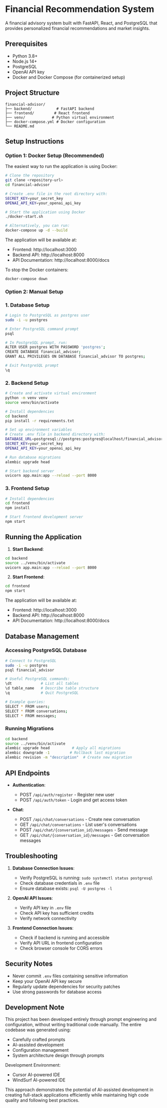 # Financial Recommendation System

A financial advisory system built with FastAPI, React, and PostgreSQL that provides personalized financial recommendations and market insights.

## Prerequisites

- Python 3.8+
- Node.js 14+
- PostgreSQL
- OpenAI API key
- Docker and Docker Compose (for containerized setup)

## Project Structure

```
financial-advisor/
├── backend/           # FastAPI backend
├── frontend/         # React frontend
├── venv/            # Python virtual environment
├── docker-compose.yml # Docker configuration
└── README.md
```

## Setup Instructions

### Option 1: Docker Setup (Recommended)

The easiest way to run the application is using Docker:

```bash
# Clone the repository
git clone <repository-url>
cd financial-advisor

# Create .env file in the root directory with:
SECRET_KEY=your_secret_key
OPENAI_API_KEY=your_openai_api_key

# Start the application using Docker
./docker-start.sh

# Alternatively, you can run:
docker-compose up -d --build
```

The application will be available at:
- Frontend: http://localhost:3000
- Backend API: http://localhost:8000
- API Documentation: http://localhost:8000/docs

To stop the Docker containers:
```bash
docker-compose down
```

### Option 2: Manual Setup

### 1. Database Setup

```bash
# Login to PostgreSQL as postgres user
sudo -i -u postgres

# Enter PostgreSQL command prompt
psql

# In PostgreSQL prompt, run:
ALTER USER postgres WITH PASSWORD 'postgres';
CREATE DATABASE financial_advisor;
GRANT ALL PRIVILEGES ON DATABASE financial_advisor TO postgres;

# Exit PostgreSQL prompt
\q
```

### 2. Backend Setup

```bash
# Create and activate virtual environment
python -m venv venv
source venv/bin/activate

# Install dependencies
cd backend
pip install -r requirements.txt

# Set up environment variables
# Create .env file in backend directory with:
DATABASE_URL=postgresql://postgres:postgres@localhost/financial_advisor
SECRET_KEY=your_secret_key
OPENAI_API_KEY=your_openai_api_key

# Run database migrations
alembic upgrade head

# Start backend server
uvicorn app.main:app --reload --port 8000
```

### 3. Frontend Setup

```bash
# Install dependencies
cd frontend
npm install

# Start frontend development server
npm start
```

## Running the Application

1. **Start Backend**:
```bash
cd backend
source ../venv/bin/activate
uvicorn app.main:app --reload --port 8000
```

2. **Start Frontend**:
```bash
cd frontend
npm start
```

The application will be available at:
- Frontend: http://localhost:3000
- Backend API: http://localhost:8000
- API Documentation: http://localhost:8000/docs

## Database Management

### Accessing PostgreSQL Database

```bash
# Connect to PostgreSQL
sudo -i -u postgres
psql financial_advisor

# Useful PostgreSQL commands:
\dt             # List all tables
\d table_name   # Describe table structure
\q              # Quit PostgreSQL

# Example queries:
SELECT * FROM users;
SELECT * FROM conversations;
SELECT * FROM messages;
```

### Running Migrations

```bash
cd backend
source ../venv/bin/activate
alembic upgrade head          # Apply all migrations
alembic downgrade -1         # Rollback last migration
alembic revision -m "description"  # Create new migration
```

## API Endpoints

- **Authentication**:
  - POST `/api/auth/register` - Register new user
  - POST `/api/auth/token` - Login and get access token

- **Chat**:
  - POST `/api/chat/conversations` - Create new conversation
  - GET `/api/chat/conversations` - List user's conversations
  - POST `/api/chat/{conversation_id}/messages` - Send message
  - GET `/api/chat/{conversation_id}/messages` - Get conversation messages

## Troubleshooting

1. **Database Connection Issues**:
   - Verify PostgreSQL is running: `sudo systemctl status postgresql`
   - Check database credentials in `.env` file
   - Ensure database exists: `psql -U postgres -l`

2. **OpenAI API Issues**:
   - Verify API key in `.env` file
   - Check API key has sufficient credits
   - Verify network connectivity

3. **Frontend Connection Issues**:
   - Check if backend is running and accessible
   - Verify API URL in frontend configuration
   - Check browser console for CORS errors

## Security Notes

- Never commit `.env` files containing sensitive information
- Keep your OpenAI API key secure
- Regularly update dependencies for security patches
- Use strong passwords for database access

## Development Note

This project has been developed entirely through prompt engineering and configuration, without writing traditional code manually. The entire codebase was generated using:
- Carefully crafted prompts
- AI-assisted development
- Configuration management
- System architecture design through prompts

Development Environment:
- Cursor AI-powered IDE
- WindSurf AI-powered IDE

This approach demonstrates the potential of AI-assisted development in creating full-stack applications efficiently while maintaining high code quality and following best practices.
